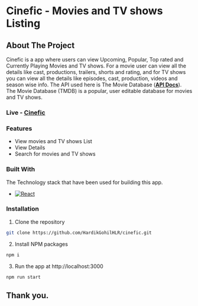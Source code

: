 # Cinefic - Movies and TV shows Listing

<!-- ABOUT THE PROJECT -->
## About The Project

Cinefic is a app where users can view Upcoming, Popular, Top rated and Currently Playing Movies and TV shows. For a movie user can view all the details like cast, productions, trailers, shorts and rating, and for TV shows you can view all the details like episodes, cast, production, videos and season wise info.
The API used here is The Movie Database (**[API Docs](https://www.themoviedb.org/documentation/api/)**). The Movie Database (TMDB) is a popular, user editable database for movies and TV shows.


### Live - **[Cinefic](https://cinefic.netlify.app/)**


### Features
* View movies and TV shows List
* View Details
* Search for movies and TV shows

### Built With
The Technology stack that have been used for building this app.

* [![React][React.js]][React-url]


### Installation

1.  Clone the repository
```sh
git clone https://github.com/HardikGohilHLR/cinefic.git
```
2. Install NPM packages
```sh
npm i
```
3. Run the app at http://localhost:3000
```sh
npm run start
```

[React.js]: https://img.shields.io/badge/React-20232A?style=for-the-badge&logo=react&logoColor=61DAFB
[React-url]: https://reactjs.org/
[Firebase]: https://img.shields.io/badge/firebase-323330?style=for-the-badge&logo=firebase&logoColor=FFCA28
[Firebase-url]: https://firebase.google.com/
[Bulma]: https://img.shields.io/badge/bulma-323330?style=for-the-badge&logo=bulma&logoColor=00c4a7
[Bulma-url]: https://bulma.io/


## Thank you.